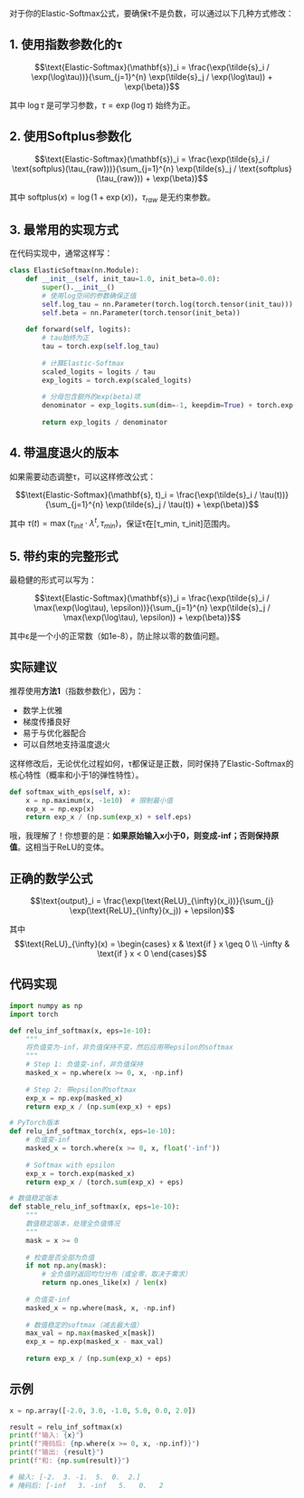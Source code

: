 对于你的Elastic-Softmax公式，要确保τ不是负数，可以通过以下几种方式修改：

## 1. **使用指数参数化的τ**

$$\text{Elastic-Softmax}(\mathbf{s})_i = \frac{\exp(\tilde{s}_i / \exp(\log\tau))}{\sum_{j=1}^{n} \exp(\tilde{s}_j / \exp(\log\tau)) + \exp(\beta)}$$

其中 $\log\tau$ 是可学习参数，$\tau = \exp(\log\tau)$ 始终为正。

## 2. **使用Softplus参数化**

$$\text{Elastic-Softmax}(\mathbf{s})_i = \frac{\exp(\tilde{s}_i / \text{softplus}(\tau_{raw}))}{\sum_{j=1}^{n} \exp(\tilde{s}_j / \text{softplus}(\tau_{raw})) + \exp(\beta)}$$

其中 $\text{softplus}(x) = \log(1 + \exp(x))$，$\tau_{raw}$ 是无约束参数。

## 3. **最常用的实现方式**

在代码实现中，通常这样写：

```python
class ElasticSoftmax(nn.Module):
    def __init__(self, init_tau=1.0, init_beta=0.0):
        super().__init__()
        # 使用log空间的参数确保正值
        self.log_tau = nn.Parameter(torch.log(torch.tensor(init_tau)))
        self.beta = nn.Parameter(torch.tensor(init_beta))
    
    def forward(self, logits):
        # tau始终为正
        tau = torch.exp(self.log_tau)
        
        # 计算Elastic-Softmax
        scaled_logits = logits / tau
        exp_logits = torch.exp(scaled_logits)
        
        # 分母包含额外的exp(beta)项
        denominator = exp_logits.sum(dim=-1, keepdim=True) + torch.exp(self.beta)
        
        return exp_logits / denominator
```

## 4. **带温度退火的版本**

如果需要动态调整τ，可以这样修改公式：

$$\text{Elastic-Softmax}(\mathbf{s}, t)_i = \frac{\exp(\tilde{s}_i / \tau(t))}{\sum_{j=1}^{n} \exp(\tilde{s}_j / \tau(t)) + \exp(\beta)}$$

其中 $\tau(t) = \max(\tau_{init} \cdot \lambda^t, \tau_{min})$，保证τ在[τ_min, τ_init]范围内。

## 5. **带约束的完整形式**

最稳健的形式可以写为：

$$\text{Elastic-Softmax}(\mathbf{s})_i = \frac{\exp(\tilde{s}_i / \max(\exp(\log\tau), \epsilon))}{\sum_{j=1}^{n} \exp(\tilde{s}_j / \max(\exp(\log\tau), \epsilon)) + \exp(\beta)}$$

其中ε是一个小的正常数（如1e-8），防止除以零的数值问题。

## 实际建议

推荐使用**方法1**（指数参数化），因为：

- 数学上优雅
- 梯度传播良好
- 易于与优化器配合
- 可以自然地支持温度退火

这样修改后，无论优化过程如何，τ都保证是正数，同时保持了Elastic-Softmax的核心特性（概率和小于1的弹性特性）。


```python
def softmax_with_eps(self, x):
    x = np.maximum(x, -1e10)  # 限制最小值
    exp_x = np.exp(x)
    return exp_x / (np.sum(exp_x) + self.eps)
```


哦，我理解了！你想要的是：**如果原始输入x小于0，则变成-inf；否则保持原值**。这相当于ReLU的变体。

## 正确的数学公式


$$\text{output}_i = \frac{\exp(\text{ReLU}_{\infty}(x_i))}{\sum_{j} \exp(\text{ReLU}_{\infty}(x_j)) + \epsilon}$$

其中 $$\text{ReLU}_{\infty}(x) = \begin{cases} x & \text{if } x \geq 0 \\ -\infty & \text{if } x < 0 \end{cases}$$

## 代码实现

```python
import numpy as np
import torch

def relu_inf_softmax(x, eps=1e-10):
    """
    将负值变为-inf，非负值保持不变，然后应用带epsilon的softmax
    """
    # Step 1: 负值变-inf，非负值保持
    masked_x = np.where(x >= 0, x, -np.inf)
    
    # Step 2: 带epsilon的softmax
    exp_x = np.exp(masked_x)
    return exp_x / (np.sum(exp_x) + eps)

# PyTorch版本
def relu_inf_softmax_torch(x, eps=1e-10):
    # 负值变-inf
    masked_x = torch.where(x >= 0, x, float('-inf'))
    
    # Softmax with epsilon
    exp_x = torch.exp(masked_x)
    return exp_x / (torch.sum(exp_x) + eps)

# 数值稳定版本
def stable_relu_inf_softmax(x, eps=1e-10):
    """
    数值稳定版本，处理全负值情况
    """
    mask = x >= 0
    
    # 检查是否全部为负值
    if not np.any(mask):
        # 全负值时返回均匀分布（或全零，取决于需求）
        return np.ones_like(x) / len(x)
    
    # 负值变-inf
    masked_x = np.where(mask, x, -np.inf)
    
    # 数值稳定的softmax（减去最大值）
    max_val = np.max(masked_x[mask])
    exp_x = np.exp(masked_x - max_val)
    
    return exp_x / (np.sum(exp_x) + eps)
```

## 示例

```python
x = np.array([-2.0, 3.0, -1.0, 5.0, 0.0, 2.0])

result = relu_inf_softmax(x)
print(f"输入: {x}")
print(f"掩码后: {np.where(x >= 0, x, -np.inf)}")
print(f"输出: {result}")
print(f"和: {np.sum(result)}")

# 输入: [-2.  3. -1.  5.  0.  2.]
# 掩码后: [-inf   3. -inf   5.   0.   2
```